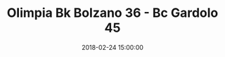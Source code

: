 ---
title: Olimpia Bk Bolzano 36 - Bc Gardolo 45
date: 2018-02-24 15:00:00
squadra-a: Bc Gardolo
punteggio-a: 45
squadra-b: Olimpia Bk Bolzano
punteggio-b: 36
partite/squadra: under-16-17-18
luogo: Pal. Scuola Media ""E. Fermi""
categoria: under 16
---